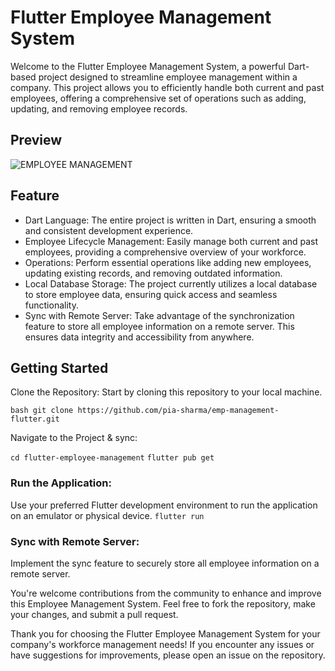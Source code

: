 # Flutter Employee Management System
Welcome to the Flutter Employee Management System, a powerful Dart-based project designed to streamline employee management within a company. This project allows you to efficiently handle both current and past employees, offering a comprehensive set of operations such as adding, updating, and removing employee records.

## Preview
![EMPLOYEE MANAGEMENT](https://github.com/pia-sharma/emp-management-flutter/assets/130853965/c3aba392-5fa5-48c5-8fb9-e8a030eb495b)


## Feature
- Dart Language: The entire project is written in Dart, ensuring a smooth and consistent development experience.
- Employee Lifecycle Management: Easily manage both current and past employees, providing a comprehensive overview of your workforce.
- Operations: Perform essential operations like adding new employees, updating existing records, and removing outdated information.
- Local Database Storage: The project currently utilizes a local database to store employee data, ensuring quick access and seamless functionality.
- Sync with Remote Server: Take advantage of the synchronization feature to store all employee information on a remote server. This ensures data integrity and accessibility from anywhere.


## Getting Started

Clone the Repository: Start by cloning this repository to your local machine.

```bash git clone https://github.com/pia-sharma/emp-management-flutter.git```

Navigate to the Project & sync:

`cd flutter-employee-management`
```flutter pub get```

### Run the Application: 
Use your preferred Flutter development environment to run the application on an emulator or physical device. 
```flutter run```

### Sync with Remote Server:
Implement the sync feature to securely store all employee information on a remote server.

You're welcome contributions from the community to enhance and improve this Employee Management System. Feel free to fork the repository, make your changes, and submit a pull request.

Thank you for choosing the Flutter Employee Management System for your company's workforce management needs! If you encounter any issues or have suggestions for improvements, please open an issue on the repository.
